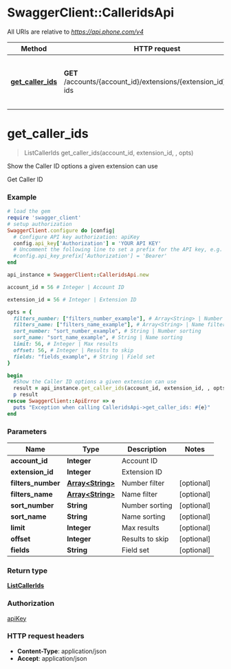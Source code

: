 # SwaggerClient::CalleridsApi

All URIs are relative to *https://api.phone.com/v4*

Method | HTTP request | Description
------------- | ------------- | -------------
[**get_caller_ids**](CalleridsApi.md#get_caller_ids) | **GET** /accounts/{account_id}/extensions/{extension_id}/caller-ids | Show the Caller ID options a given extension can use


# **get_caller_ids**
> ListCallerIds get_caller_ids(account_id, extension_id, , opts)

Show the Caller ID options a given extension can use

Get Caller ID

### Example
```ruby
# load the gem
require 'swagger_client'
# setup authorization
SwaggerClient.configure do |config|
  # Configure API key authorization: apiKey
  config.api_key['Authorization'] = 'YOUR API KEY'
  # Uncomment the following line to set a prefix for the API key, e.g. 'Bearer' (defaults to nil)
  #config.api_key_prefix['Authorization'] = 'Bearer'
end

api_instance = SwaggerClient::CalleridsApi.new

account_id = 56 # Integer | Account ID

extension_id = 56 # Integer | Extension ID

opts = { 
  filters_number: ["filters_number_example"], # Array<String> | Number filter
  filters_name: ["filters_name_example"], # Array<String> | Name filter
  sort_number: "sort_number_example", # String | Number sorting
  sort_name: "sort_name_example", # String | Name sorting
  limit: 56, # Integer | Max results
  offset: 56, # Integer | Results to skip
  fields: "fields_example", # String | Field set
}

begin
  #Show the Caller ID options a given extension can use
  result = api_instance.get_caller_ids(account_id, extension_id, , opts)
  p result
rescue SwaggerClient::ApiError => e
  puts "Exception when calling CalleridsApi->get_caller_ids: #{e}"
end
```

### Parameters

Name | Type | Description  | Notes
------------- | ------------- | ------------- | -------------
 **account_id** | **Integer**| Account ID | 
 **extension_id** | **Integer**| Extension ID | 
 **filters_number** | [**Array&lt;String&gt;**](String.md)| Number filter | [optional] 
 **filters_name** | [**Array&lt;String&gt;**](String.md)| Name filter | [optional] 
 **sort_number** | **String**| Number sorting | [optional] 
 **sort_name** | **String**| Name sorting | [optional] 
 **limit** | **Integer**| Max results | [optional] 
 **offset** | **Integer**| Results to skip | [optional] 
 **fields** | **String**| Field set | [optional] 

### Return type

[**ListCallerIds**](ListCallerIds.md)

### Authorization

[apiKey](../README.md#apiKey)

### HTTP request headers

 - **Content-Type**: application/json
 - **Accept**: application/json



